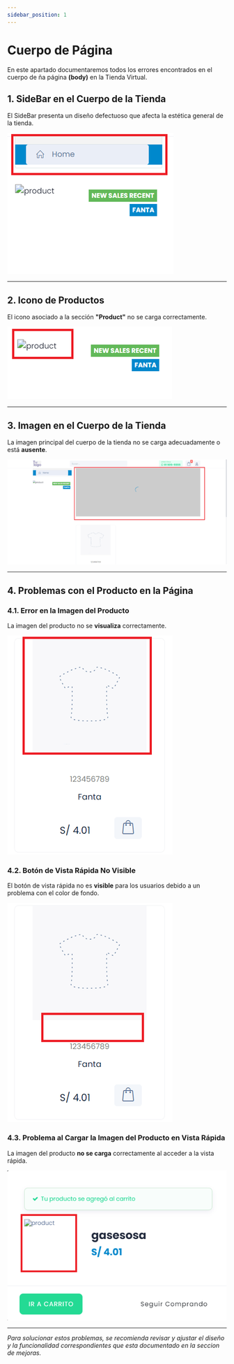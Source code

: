 ```yaml
---
sidebar_position: 1
---
```


# Cuerpo de Página

En este apartado documentaremos todos los errores encontrados en el cuerpo de ña página **(body)** en la Tienda Virtual.

## **1. SideBar en el Cuerpo de la Tienda**

El SideBar presenta un diseño defectuoso que afecta la estética general de la tienda.

![Error de SideBar](img/sidebar.png)

---

## **2. Icono de Productos**

El icono asociado a la sección **"Product"** no se carga correctamente.

![Error de Icono de Productos](img/product.png)

---

## **3. Imagen en el Cuerpo de la Tienda**

La imagen principal del cuerpo de la tienda no se carga adecuadamente o está **ausente**.

![Error de Imagen en el Cuerpo de la Tienda](img/cuerpo.png)

---

## **4. Problemas con el Producto en la Página**

### **4.1. Error en la Imagen del Producto**

La imagen del producto no se **visualiza** correctamente.

![Error de Imagen del Producto](img/producto1.png)

### **4.2. Botón de Vista Rápida No Visible**

El botón de vista rápida no es **visible** para los usuarios debido a un problema con el color de fondo.

![Error de Botón de Vista Rápida](img/producto2.png)

### **4.3. Problema al Cargar la Imagen del Producto en Vista Rápida**

La imagen del producto **no se carga** correctamente al acceder a la vista rápida.

![Error de Carga de Imagen del Producto](img/producto3.png)

-----------------------------------------------------------
*Para solucionar estos problemas, se recomienda revisar y ajustar el diseño y la funcionalidad correspondientes que esta documentado en la seccion de mejoras.*